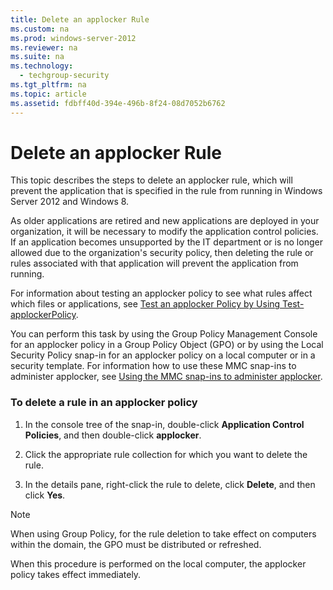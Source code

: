 ```yaml
---
title: Delete an applocker Rule
ms.custom: na
ms.prod: windows-server-2012
ms.reviewer: na
ms.suite: na
ms.technology: 
  - techgroup-security
ms.tgt_pltfrm: na
ms.topic: article
ms.assetid: fdbff40d-394e-496b-8f24-08d7052b6762
---
```

# Delete an applocker Rule
This topic describes the steps to delete an applocker rule, which will prevent the application that is specified in the rule from running in  Windows Server 2012  and Windows 8.

As older applications are retired and new applications are deployed in your organization, it will be necessary to modify the application control policies. If an application becomes unsupported by the IT department or is no longer allowed due to the organization's security policy, then deleting the rule or rules associated with that application will prevent the application from running.

For information about testing an applocker policy to see what rules affect which files or applications, see [Test an applocker Policy by Using Test-applockerPolicy]().

You can perform this task by using the Group Policy Management Console for an applocker policy in a Group Policy Object \(GPO\) or by using the Local Security Policy snap\-in for an applocker policy on a local computer or in a security template. For information how to use these MMC snap\-ins to administer applocker, see [Using the MMC snap\-ins to administer applocker](#BKMK_Using_Snapins).

### <a name="BKMK_DeleteapplockerRuleGPO"></a>To delete a rule in an applocker policy

1.  In the console tree of the snap\-in, double\-click **Application Control Policies**, and then double\-click **applocker**.

2.  Click the appropriate rule collection for which you want to delete the rule.

3.  In the details pane, right\-click the rule to delete, click **Delete**, and then click **Yes**.

> [!NOTE]
> When using Group Policy, for the rule deletion to take effect on computers within the domain, the GPO must be distributed or refreshed.
> 
> When this procedure is performed on the local computer, the applocker policy takes effect immediately.


